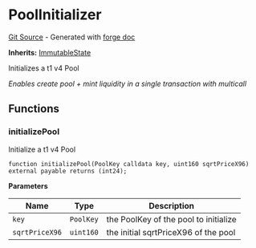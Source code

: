 # PoolInitializer
[Git Source](https://github.com/uniswap/v4-periphery/blob/3f295d8435e4f776ea2daeb96ce1bc6d63f33fc7/src/base/PoolInitializer.sol) - Generated with [forge doc](https://book.getfoundry.sh/reference/forge/forge-doc)

**Inherits:**
[ImmutableState](contracts/v4/reference/periphery/base/ImmutableState.md)

Initializes a t1 v4 Pool

*Enables create pool + mint liquidity in a single transaction with multicall*


## Functions
### initializePool

Initialize a t1 v4 Pool


```solidity
function initializePool(PoolKey calldata key, uint160 sqrtPriceX96) external payable returns (int24);
```
**Parameters**

|Name|Type|Description|
|----|----|-----------|
|`key`|`PoolKey`|the PoolKey of the pool to initialize|
|`sqrtPriceX96`|`uint160`|the initial sqrtPriceX96 of the pool|


